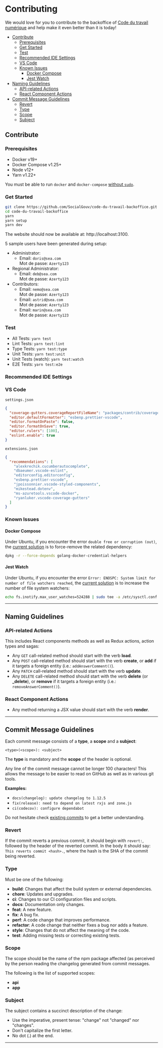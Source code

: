 # Contributing

We would love for you to contribute to the backoffice of [Code du travail numérique][link-cdtn] and
help make it even better than it is today!

- [Contribute](#contribute)
  - [Prerequisites](#prerequisites)
  - [Get Started](#get-started)
  - [Test](#test)
  - [Recommended IDE Settings](#recommended-ide-settings)
  - [VS Code](#vs-code)
  - [Known Issues](#known-issues)
    - [Docker Compose](#docker-compose)
    - [Jest Watch](#jest-watch)
- [Naming Guidelines](#naming-guidelines)
  - [API-related Actions](#api-related-actions)
  - [React Component Actions](#react-component-actions)
- [Commit Message Guidelines](#commit-message-guidelines)
  - [Revert](#revert)
  - [Type](#type)
  - [Scope](#scope)
  - [Subject](#subject)

## Contribute

### Prerequisites

- Docker v19+
- Docker Compose v1.25+
- Node v12+
- Yarn v1.22+

You must be able to run `docker` and `docker-compose` [without `sudo`][link-docker-no-sudo].

### Get Started

```bash
git clone https://github.com/SocialGouv/code-du-travail-backoffice.git
cd code-du-travail-backoffice
yarn
yarn setup
yarn dev
```

The website should now be available at: http://localhost:3100.

5 sample users have been generated during setup:

- Administrator:
  - Email: `doris@sea.com`<br>
    Mot de passe: `Azerty123`
- Regional Administrator:
  - Email: `deb@sea.com`<br>
    Mot de passe: `Azerty123`
- Contributors:
  - Email: `nemo@sea.com`<br>
    Mot de passe: `Azerty123`
  - Email: `astrid@sea.com`<br>
    Mot de passe: `Azerty123`
  - Email: `marin@sea.com`<br>
    Mot de passe: `Azerty123`

### Test

- All Tests: `yarn test`
- Lint Tests: `yarn test:lint`
- Type Tests: `yarn test:type`
- Unit Tests: `yarn test:unit`
- Unit Tests (watch): `yarn test:watch`
- E2E Tests: `yarn test:e2e`

### Recommended IDE Settings

### VS Code

`settings.json`

```json
{
  "coverage-gutters.coverageReportFileName": "packages/contrib/coverage/**/index.html",
  "editor.defaultFormatter": "esbenp.prettier-vscode",
  "editor.formatOnPaste": false,
  "editor.formatOnSave": true,
  "editor.rulers": [100],
  "eslint.enable": true
}
```

`extensions.json`

```json
{
  "recommendations": [
    "alexkrechik.cucumberautocomplete",
    "dbaeumer.vscode-eslint",
    "editorconfig.editorconfig",
    "esbenp.prettier-vscode",
    "jpoissonnier.vscode-styled-components",
    "mikestead.dotenv",
    "ms-azuretools.vscode-docker",
    "ryanluker.vscode-coverage-gutters"
  ]
}
```

### Known Issues

#### Docker Compose

Under Ubuntu, if you encounter the error `double free or corruption (out)`, the [current
solution][link-issue-1] is to force-remove the related dependency:

```bash
dpkg -r --force-depends golang-docker-credential-helpers
```

#### Jest Watch

Under Ubuntu, if you encounter the error
`Error: ENOSPC: System limit for number of file watchers reached`, the [current
solution][link-issue-2] is to increase the number of file system watchers:

```bash
echo fs.inotify.max_user_watches=524288 | sudo tee -a /etc/sysctl.conf && sudo sysctl -p
```

---

## Naming Guidelines

### API-related Actions

This includes React components methods as well as Redux actions, action types and sagas:

- Any `GET` call-related method should start with the verb **load**.
- Any `POST` call-related method should start with the verb **create**, or **add** if it targets a
  foreign entity (i.e.: `addAnswerComment()`).
- Any `PATCH` call-related method should start with the verb **update**.
- Any `DELETE` call-related method should start with the verb **delete** (or **\_delete**), or
  **remove** if it targets a foreign entity (i.e.: `removeAnswerComment()`).

### React Component Actions

- Any method returning a JSX value should start with the verb **render**.

---

## Commit Message Guidelines

Each commit message consists of a **type**, a **scope** and a **subject**:

```
<type>(<scope>): <subject>
```

The **type** is mandatory and the **scope** of the header is optional.

Any line of the commit message cannot be longer 100 characters! This allows the message to be easier
to read on GitHub as well as in various git tools.

**Examples:**

- `docs(changelog): update changelog to 1.12.5`
- `fix(release): need to depend on latest rxjs and zone.js`
- `ci(codecov): configure dependabot`

Do not hesitate check [existing commits][link-cdtb-commits] to get a better understanding.

### Revert

If the commit reverts a previous commit, it should begin with `revert:`, followed by the header of
the reverted commit. In the body it should say: `This reverts commit <hash>.`, where the hash is the
SHA of the commit being reverted.

### Type

Must be one of the following:

- **build**: Changes that affect the build system or external dependencies.
- **chore**: Updates and upgrades.
- **ci**: Changes to our CI configuration files and scripts.
- **docs**: Documentation only changes.
- **feat**: A new feature.
- **fix**: A bug fix.
- **perf**: A code change that improves performance.
- **refactor**: A code change that neither fixes a bug nor adds a feature.
- **style**: Changes that do not affect the meaning of the code.
- **test**: Adding missing tests or correcting existing tests.

### Scope

The scope should be the name of the npm package affected (as perceived by the person reading the
changelog generated from commit messages.

The following is the list of supported scopes:

- **api**
- **app**

### Subject

The subject contains a succinct description of the change:

- Use the imperative, present tense: "change" not "changed" nor "changes".
- Don't capitalize the first letter.
- No dot (.) at the end.

---

[link-cdtb-commits]: https://github.com/SocialGouv/code-du-travail-backoffice/commits/master
[link-cdtn]: https://code.travail.gouv.fr
[link-docker-no-sudo]: https://docs.docker.com/install/linux/linux-postinstall/#manage-docker-as-a-non-root-user
[link-issue-1]: https://github.com/docker/docker-credential-helpers/issues/103#issuecomment-421822269
[link-issue-2]: https://github.com/facebook/jest/issues/3254#issuecomment-297214395
